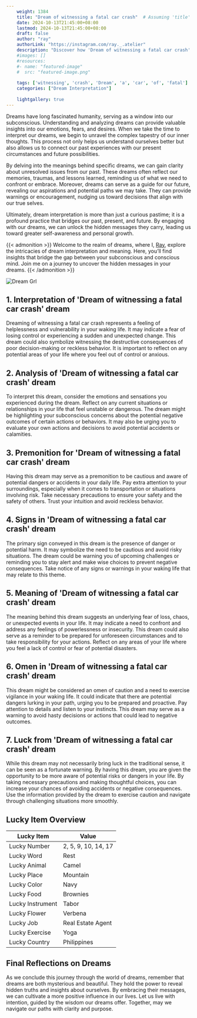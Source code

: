 ```yaml
---
    weight: 1384
    title: "Dream of witnessing a fatal car crash"  # Assuming 'title' column exists
    date: 2024-10-13T21:45:00+08:00
    lastmod: 2024-10-13T21:45:00+08:00
    draft: false
    author: "ray"
    authorLink: "https://instagram.com/ray._.atelier"
    description: "Discover how 'Dream of witnessing a fatal car crash' can interpret your future and uncover its significant meanings in your life."
    #images: []
    #resources:
    #- name: "featured-image"
    #  src: "featured-image.png"
    
    tags: ['witnessing', 'crash', 'Dream', 'a', 'car', 'of', 'fatal']
    categories: ["Dream Interpretation"]
    
    lightgallery: true
---
```

    
Dreams have long fascinated humanity, serving as a window into our subconscious. Understanding and analyzing dreams can provide valuable insights into our emotions, fears, and desires. When we take the time to interpret our dreams, we begin to unravel the complex tapestry of our inner thoughts. This process not only helps us understand ourselves better but also allows us to connect our past experiences with our present circumstances and future possibilities.

By delving into the meanings behind specific dreams, we can gain clarity about unresolved issues from our past. These dreams often reflect our memories, traumas, and lessons learned, reminding us of what we need to confront or embrace. Moreover, dreams can serve as a guide for our future, revealing our aspirations and potential paths we may take. They can provide warnings or encouragement, nudging us toward decisions that align with our true selves.

Ultimately, dream interpretation is more than just a curious pastime; it is a profound practice that bridges our past, present, and future. By engaging with our dreams, we can unlock the hidden messages they carry, leading us toward greater self-awareness and personal growth.

{{< admonition >}}
Welcome to the realm of dreams, where I, [Ray](https://instagram.com/ray._.atelier), explore the intricacies of dream interpretation and meaning. Here, you’ll find insights that bridge the gap between your subconscious and conscious mind. Join me on a journey to uncover the hidden messages in your dreams.
{{< /admonition >}}

![Dream Grl](https://cdn.pixabay.com/photo/2017/11/02/03/35/gothic-2910057_1280.jpg "Dream Grl")

## 1. Interpretation of 'Dream of witnessing a fatal car crash' dream

Dreaming of witnessing a fatal car crash represents a feeling of helplessness and vulnerability in your waking life. It may indicate a fear of losing control or experiencing a sudden and unexpected change. This dream could also symbolize witnessing the destructive consequences of poor decision-making or reckless behavior. It is important to reflect on any potential areas of your life where you feel out of control or anxious.

## 2. Analysis of 'Dream of witnessing a fatal car crash' dream

To interpret this dream, consider the emotions and sensations you experienced during the dream. Reflect on any current situations or relationships in your life that feel unstable or dangerous. The dream might be highlighting your subconscious concerns about the potential negative outcomes of certain actions or behaviors. It may also be urging you to evaluate your own actions and decisions to avoid potential accidents or calamities.

## 3. Premonition for 'Dream of witnessing a fatal car crash' dream

Having this dream may serve as a premonition to be cautious and aware of potential dangers or accidents in your daily life. Pay extra attention to your surroundings, especially when it comes to transportation or situations involving risk. Take necessary precautions to ensure your safety and the safety of others. Trust your intuition and avoid reckless behavior.

## 4. Signs in 'Dream of witnessing a fatal car crash' dream

The primary sign conveyed in this dream is the presence of danger or potential harm. It may symbolize the need to be cautious and avoid risky situations. The dream could be warning you of upcoming challenges or reminding you to stay alert and make wise choices to prevent negative consequences. Take notice of any signs or warnings in your waking life that may relate to this theme.

## 5. Meaning of 'Dream of witnessing a fatal car crash' dream

The meaning behind this dream suggests an underlying fear of loss, chaos, or unexpected events in your life. It may indicate a need to confront and address any feelings of powerlessness or insecurity. This dream could also serve as a reminder to be prepared for unforeseen circumstances and to take responsibility for your actions. Reflect on any areas of your life where you feel a lack of control or fear of potential disasters.

## 6. Omen in 'Dream of witnessing a fatal car crash' dream

This dream might be considered an omen of caution and a need to exercise vigilance in your waking life. It could indicate that there are potential dangers lurking in your path, urging you to be prepared and proactive. Pay attention to details and listen to your instincts. This dream may serve as a warning to avoid hasty decisions or actions that could lead to negative outcomes.

## 7. Luck from 'Dream of witnessing a fatal car crash' dream

While this dream may not necessarily bring luck in the traditional sense, it can be seen as a fortunate warning. By having this dream, you are given the opportunity to be more aware of potential risks or dangers in your life. By taking necessary precautions and making thoughtful choices, you can increase your chances of avoiding accidents or negative consequences. Use the information provided by the dream to exercise caution and navigate through challenging situations more smoothly.

## Lucky Item Overview
| Lucky Item          | Value              |
|---------------|--------------------|
| Lucky Number        | 2, 5, 9, 10, 14, 17  |
| Lucky Word          | Rest |
| Lucky Animal        | Camel |
| Lucky Place         | Mountain     |
| Lucky Color         | Navy     |
| Lucky Food          | Brownies      |
| Lucky Instrument    | Tabor |
| Lucky Flower        | Verbena    |
| Lucky Job           | Real Estate Agent       |
| Lucky Exercise      | Yoga  |
| Lucky Country       | Philippines    |


##  Final Reflections on Dreams

As we conclude this journey through the world of dreams, remember that dreams are both mysterious and beautiful. They hold the power to reveal hidden truths and insights about ourselves. By embracing their messages, we can cultivate a more positive influence in our lives. Let us live with intention, guided by the wisdom our dreams offer. Together, may we navigate our paths with clarity and purpose.

